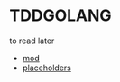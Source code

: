 # TDDGOLANG

to read later
- [mod](https://go.dev/doc/modules/gomod-ref)
- [placeholders](https://pkg.go.dev/fmt#hdr-Printing)
